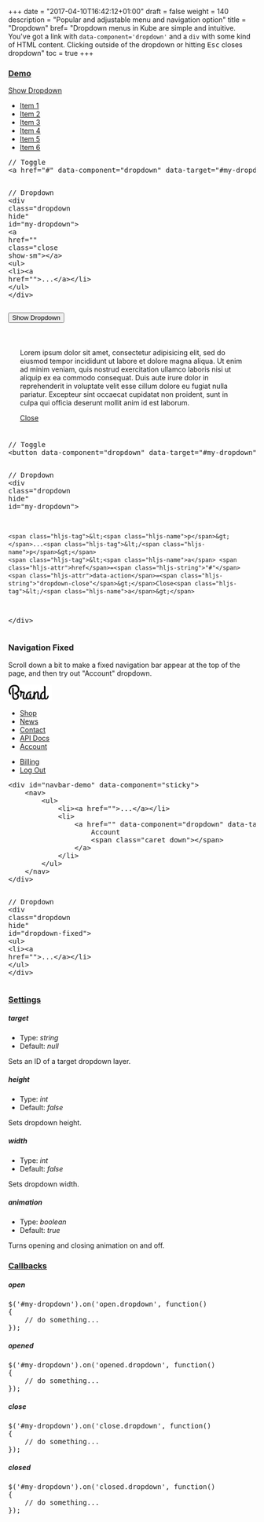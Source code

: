 +++
date = "2017-04-10T16:42:12+01:00"
draft = false
weight = 140
description = "Popular and adjustable menu and navigation option"
title = "Dropdown"
bref= "Dropdown menus in Kube are simple and intuitive. You've got a link with <code>data-component='dropdown'</code> and a <code>div</code> with some kind of HTML content. Clicking outside of the dropdown or hitting <kbd>Esc</kbd> closes dropdown"
toc = true
+++

<h3 class="section-head" id="h-demo"><a href="#h-demo">Demo</a></h3>
<div class="example">
  <p><a data-component="dropdown" data-loaded="true" data-target="#dropdown1" href="#">Show Dropdown <span class="caret down"></span></a></p>
  <div class="dropdown hide" id="dropdown1">
    <a class="close show-sm" href=""></a>
    <ul>
      <li>
        <a href="">Item 1</a>
      </li>
      <li>
        <a href="">Item 2</a>
      </li>
      <li class="active">
        <a href="">Item 3</a>
      </li>
      <li>
        <a href="">Item 4</a>
      </li>
      <li>
        <a href=""><span class="label primary">Item 5</span></a>
      </li>
      <li>
        <a href=""><span class="label error">Item 6</span></a>
      </li>
    </ul>
  </div>
  <pre class="code skip">// Toggle
<span class="hljs-tag">&lt;<span class="hljs-name">a</span> <span class="hljs-attr">href</span>=<span class="hljs-string">"#"</span> <span class="hljs-attr">data-component</span>=<span class="hljs-string">"dropdown"</span> <span class="hljs-attr">data-target</span>=<span class="hljs-string">"#my-dropdown"</span>&gt;</span>Show <span class="hljs-tag">&lt;<span class="hljs-name">span</span> <span class="hljs-attr">class</span>=<span class="hljs-string">"caret down"</span>&gt;</span><span class="hljs-tag">&lt;/<span class="hljs-name">span</span>&gt;</span><span class="hljs-tag">&lt;/<span class="hljs-name">a</span>&gt;</span>

// Dropdown
<span class="hljs-tag">&lt;<span class="hljs-name">div</span> <span class="hljs-attr">class</span>=<span class="hljs-string">"dropdown hide"</span> <span class="hljs-attr">id</span>=<span class="hljs-string">"my-dropdown"</span>&gt;</span>
    <span class="hljs-tag">&lt;<span class="hljs-name">a</span> <span class="hljs-attr">href</span>=<span class="hljs-string">""</span> <span class="hljs-attr">class</span>=<span class="hljs-string">"close show-sm"</span>&gt;</span><span class="hljs-tag">&lt;/<span class="hljs-name">a</span>&gt;</span>
    <span class="hljs-tag">&lt;<span class="hljs-name">ul</span>&gt;</span>
        <span class="hljs-tag">&lt;<span class="hljs-name">li</span>&gt;</span><span class="hljs-tag">&lt;<span class="hljs-name">a</span> <span class="hljs-attr">href</span>=<span class="hljs-string">""</span>&gt;</span>...<span class="hljs-tag">&lt;/<span class="hljs-name">a</span>&gt;</span><span class="hljs-tag">&lt;/<span class="hljs-name">li</span>&gt;</span>
    <span class="hljs-tag">&lt;/<span class="hljs-name">ul</span>&gt;</span>
<span class="hljs-tag">&lt;/<span class="hljs-name">div</span>&gt;</span>
</pre>
</div>
<div class="example">
  <p><button class="button outline" data-component="dropdown" data-loaded="true" data-target="#dropdown2">Show Dropdown <span class="caret down"></span></button></p>
  <div class="dropdown hide" id="dropdown2">
    <div style="padding: 24px;">
      <p>Lorem ipsum dolor sit amet, consectetur adipisicing elit, sed do eiusmod tempor incididunt ut labore et dolore magna aliqua. Ut enim ad minim veniam, quis nostrud exercitation ullamco laboris nisi ut aliquip ex ea commodo consequat. Duis aute irure dolor in reprehenderit in voluptate velit esse cillum dolore eu fugiat nulla pariatur. Excepteur sint occaecat cupidatat non proident, sunt in culpa qui officia deserunt mollit anim id est laborum.</p><a data-action="dropdown-close" href="#">Close</a>
    </div>
  </div>
  <pre class="code skip">// Toggle
<span class="hljs-tag">&lt;<span class="hljs-name">button</span> <span class="hljs-attr">data-component</span>=<span class="hljs-string">"dropdown"</span> <span class="hljs-attr">data-target</span>=<span class="hljs-string">"#my-dropdown"</span>&gt;</span>Show Dropdown <span class="hljs-tag">&lt;<span class="hljs-name">span</span> <span class="hljs-attr">class</span>=<span class="hljs-string">"caret down"</span>&gt;</span><span class="hljs-tag">&lt;/<span class="hljs-name">span</span>&gt;</span><span class="hljs-tag">&lt;/<span class="hljs-name">button</span>&gt;</span>

// Dropdown
<span class="hljs-tag">&lt;<span class="hljs-name">div</span> <span class="hljs-attr">class</span>=<span class="hljs-string">"dropdown hide"</span> <span class="hljs-attr">id</span>=<span class="hljs-string">"my-dropdown"</span>&gt;</span>

    <span class="hljs-tag">&lt;<span class="hljs-name">p</span>&gt;</span>...<span class="hljs-tag">&lt;/<span class="hljs-name">p</span>&gt;</span>
    <span class="hljs-tag">&lt;<span class="hljs-name">a</span> <span class="hljs-attr">href</span>=<span class="hljs-string">"#"</span> <span class="hljs-attr">data-action</span>=<span class="hljs-string">"dropdown-close"</span>&gt;</span>Close<span class="hljs-tag">&lt;/<span class="hljs-name">a</span>&gt;</span>

<span class="hljs-tag">&lt;/<span class="hljs-name">div</span>&gt;</span>
</pre>
</div>
<h3 class="section-head">Navigation Fixed</h3>
<p>Scroll down a bit to make a fixed navigation bar appear at the top of the page, and then try out "Account" dropdown.</p>
<div class="example">
  <div data-component="sticky" data-loaded="true" id="navbar-demo">
    <div id="navbar-brand">
      <a href=""><img alt="Brand" src="/img/kube/brand.png"></a>
    </div>
    <nav id="navbar-main">
      <ul>
        <li>
          <a href="#">Shop</a>
        </li>
        <li>
          <a href="#">News</a>
        </li>
        <li>
          <a href="#">Contact</a>
        </li>
        <li>
          <a href="#">API Docs</a>
        </li>
        <li>
          <a data-component="dropdown" data-loaded="true" data-target="#dropdown-fixed" href="">Account <span class="caret down"></span></a>
        </li>
      </ul>
    </nav>
  </div>
  <div class="dropdown hide" id="dropdown-fixed">
    <ul>
      <li>
        <a href="">Billing</a>
      </li>
      <li>
        <a href="">Log Out</a>
      </li>
    </ul>
  </div>
  <pre class="code skip"><span class="hljs-tag">&lt;<span class="hljs-name">div</span> <span class="hljs-attr">id</span>=<span class="hljs-string">"navbar-demo"</span> <span class="hljs-attr">data-component</span>=<span class="hljs-string">"sticky"</span>&gt;</span>
    <span class="hljs-tag">&lt;<span class="hljs-name">nav</span>&gt;</span>
        <span class="hljs-tag">&lt;<span class="hljs-name">ul</span>&gt;</span>
            <span class="hljs-tag">&lt;<span class="hljs-name">li</span>&gt;</span><span class="hljs-tag">&lt;<span class="hljs-name">a</span> <span class="hljs-attr">href</span>=<span class="hljs-string">""</span>&gt;</span>...<span class="hljs-tag">&lt;/<span class="hljs-name">a</span>&gt;</span><span class="hljs-tag">&lt;/<span class="hljs-name">li</span>&gt;</span>
            <span class="hljs-tag">&lt;<span class="hljs-name">li</span>&gt;</span>
                <span class="hljs-tag">&lt;<span class="hljs-name">a</span> <span class="hljs-attr">href</span>=<span class="hljs-string">""</span> <span class="hljs-attr">data-component</span>=<span class="hljs-string">"dropdown"</span> <span class="hljs-attr">data-target</span>=<span class="hljs-string">"#dropdown-fixed"</span>&gt;</span>
                    Account
                    <span class="hljs-tag">&lt;<span class="hljs-name">span</span> <span class="hljs-attr">class</span>=<span class="hljs-string">"caret down"</span>&gt;</span><span class="hljs-tag">&lt;/<span class="hljs-name">span</span>&gt;</span>
                <span class="hljs-tag">&lt;/<span class="hljs-name">a</span>&gt;</span>
            <span class="hljs-tag">&lt;/<span class="hljs-name">li</span>&gt;</span>
        <span class="hljs-tag">&lt;/<span class="hljs-name">ul</span>&gt;</span>
    <span class="hljs-tag">&lt;/<span class="hljs-name">nav</span>&gt;</span>
<span class="hljs-tag">&lt;/<span class="hljs-name">div</span>&gt;</span>

// Dropdown
<span class="hljs-tag">&lt;<span class="hljs-name">div</span> <span class="hljs-attr">class</span>=<span class="hljs-string">"dropdown hide"</span> <span class="hljs-attr">id</span>=<span class="hljs-string">"dropdown-fixed"</span>&gt;</span>
    <span class="hljs-tag">&lt;<span class="hljs-name">ul</span>&gt;</span>
        <span class="hljs-tag">&lt;<span class="hljs-name">li</span>&gt;</span><span class="hljs-tag">&lt;<span class="hljs-name">a</span> <span class="hljs-attr">href</span>=<span class="hljs-string">""</span>&gt;</span>...<span class="hljs-tag">&lt;/<span class="hljs-name">a</span>&gt;</span><span class="hljs-tag">&lt;/<span class="hljs-name">li</span>&gt;</span>
    <span class="hljs-tag">&lt;/<span class="hljs-name">ul</span>&gt;</span>
<span class="hljs-tag">&lt;/<span class="hljs-name">div</span>&gt;</span>
</pre>
</div>
<h3 class="section-head" id="h-settings"><a href="#h-settings">Settings</a></h3>
<h5>target</h5>
<ul>
  <li>Type: <var>string</var></li>
  <li>Default: <var>null</var></li>
</ul>
<p>Sets an ID of a target dropdown layer.</p>
<h5>height</h5>
<ul>
  <li>Type: <var>int</var></li>
  <li>Default: <var>false</var></li>
</ul>
<p>Sets dropdown height.</p>
<h5>width</h5>
<ul>
  <li>Type: <var>int</var></li>
  <li>Default: <var>false</var></li>
</ul>
<p>Sets dropdown width.</p>
<h5>animation</h5>
<ul>
  <li>Type: <var>boolean</var></li>
  <li>Default: <var>true</var></li>
</ul>
<p>Turns opening and closing animation on and off.</p>
<h3 class="section-head" id="h-callbacks"><a href="#h-callbacks">Callbacks</a></h3>
<h5>open</h5>
<pre class="code">$(<span class="hljs-string">'#my-dropdown'</span>).on(<span class="hljs-string">'open.dropdown'</span>, <span class="hljs-function"><span class="hljs-keyword">function</span>(<span class="hljs-params"></span>)
</span>{
    <span class="hljs-comment">// do something...</span>
});</pre>
<h5>opened</h5>
<pre class="code">$(<span class="hljs-string">'#my-dropdown'</span>).on(<span class="hljs-string">'opened.dropdown'</span>, <span class="hljs-function"><span class="hljs-keyword">function</span>(<span class="hljs-params"></span>)
</span>{
    <span class="hljs-comment">// do something...</span>
});</pre>
<h5>close</h5>
<pre class="code">$(<span class="hljs-string">'#my-dropdown'</span>).on(<span class="hljs-string">'close.dropdown'</span>, <span class="hljs-function"><span class="hljs-keyword">function</span>(<span class="hljs-params"></span>)
</span>{
    <span class="hljs-comment">// do something...</span>
});</pre>
<h5>closed</h5>
<pre class="code">$(<span class="hljs-string">'#my-dropdown'</span>).on(<span class="hljs-string">'closed.dropdown'</span>, <span class="hljs-function"><span class="hljs-keyword">function</span>(<span class="hljs-params"></span>)
</span>{
    <span class="hljs-comment">// do something...</span>
});</pre>
